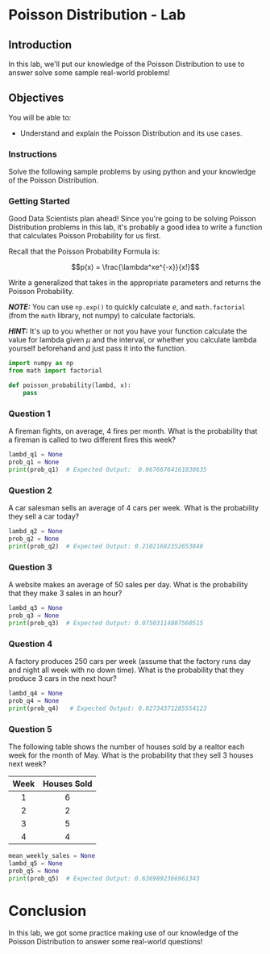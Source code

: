 
# Poisson Distribution - Lab

## Introduction

In this lab, we'll put our knowledge of the Poisson Distribution to use to answer solve some sample real-world problems!

## Objectives

You will be able to:

* Understand and explain the Poisson Distribution and its use cases.


### Instructions

Solve the following sample problems by using python and your knowledge of the Poisson Distribution.

### Getting Started

Good Data Scientists plan ahead! Since you're going to be solving Poisson Distribution problems in this lab, it's probably a good idea to write a function that calculates Poisson Probability for us first. 

Recall that the Poisson Probability Formula is:

$$p(x) = \frac{\lambda^xe^{-x}}{x!}$$

Write a generalized that takes in the appropriate parameters and returns the Poisson Probability.

**_NOTE:_**  You can use `np.exp()` to quickly calculate $e$, and `math.factorial` (from the `math` library, not numpy) to calculate factorials. 

**_HINT:_** It's up to you whether or not you have your function calculate the value for lambda given $\mu$ and the interval, or whether you calculate lambda yourself beforehand and just pass it into the function. 


```python
import numpy as np
from math import factorial
```


```python
def poisson_probability(lambd, x):
    pass
```

### Question 1

A fireman fights, on average, 4 fires per month. What is the probability that a fireman is called to two different fires this week?


```python
lambd_q1 = None
prob_q1 = None
print(prob_q1)  # Expected Output:  0.06766764161830635
```

### Question 2

A car salesman sells an average of 4 cars per week.  What is the probability they sell a car today?


```python
lambd_q2 = None
prob_q2 = None
print(prob_q2)  # Expected Output: 0.21021682352653848
```

### Question 3

A website makes an average of 50 sales per day.  What is the probability that they make 3 sales in an hour? 


```python
lambd_q3 = None
prob_q3 = None
print(prob_q3)  # Expected Output: 0.07503114807560515
```

### Question 4

A factory produces 250 cars per week (assume that the factory runs day and night all week with no down time). What is the probability that they produce 3 cars in the next hour?


```python
lambd_q4 = None
prob_q4 = None
print(prob_q4)   # Expected Output: 0.02734371285554123
```

### Question 5

The following table shows the number of houses sold by a realtor each week for the month of May. What is the probability that they sell 3 houses next week?

| Week | Houses Sold |
|:----:|:-----------:|
|   1  |      6      |
|   2  |      2      |
|   3  |      5      |
|   4  |      4      |


```python
mean_weekly_sales = None
lambd_q5 = None 
prob_q5 = None
print(prob_q5)  # Expected Output: 0.6369892366961343
```

# Conclusion

In this lab, we got some practice making use of our knowledge of the Poisson Distribution to answer some real-world questions!
